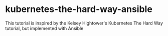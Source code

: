 # kubernetes-the-hard-way-ansible
This tutorial is inspired by the Kelsey Hightower's Kubernetes The Hard Way tutorial, but implemented with Ansible
